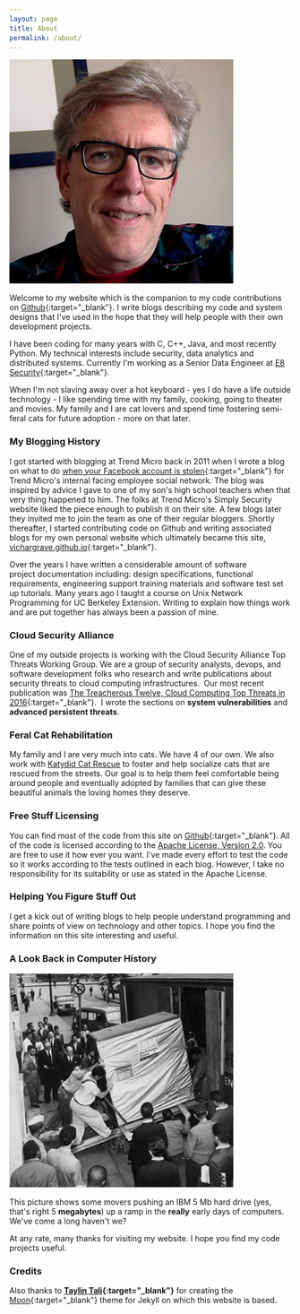 ```yaml
---
layout: page
title: About
permalink: /about/
---
```


![](/assets/img/vic.png)

Welcome to my website which is the companion to my code contributions on [Github](https://github.com/vichargrave){:target="_blank"}. I write blogs describing my code and system designs that I've used in the hope that they will help people with their own development projects.

I have been coding for many years with C, C++, Java, and most recently Python. My technical interests include security, data analytics and distributed systems. Currently I'm working as a Senior Data Engineer at [E8 Security](https://e8security.com){:target="_blank"}.

When I'm not slaving away over a hot keyboard - yes I do have a life outside technology - I like spending time with my family, cooking, going to theater and movies. My family and I are cat lovers and spend time fostering semi-feral cats for future adoption - more on that later.

### My Blogging History

I got started with blogging at Trend Micro back in 2011 when I wrote a blog on what to do [when your Facebook account is stolen](http://fearlessweb.trendmicro.com/2011/smart-surfing/what-to-do-when-your-facebook-account-is-stolen){:target="_blank"} for Trend Micro's internal facing employee social network. The blog was inspired by advice I gave to one of my son's high school teachers when that very thing happened to him. The folks at Trend Micro's Simply Security website liked the piece enough to publish it on their site. A few blogs later they invited me to join the team as one of their regular bloggers. Shortly thereafter, I started contributing code on Github and writing associated blogs for my own personal website which ultimately became this site, [vichargrave.github.io](https://vichargrave.github.io){:target="_blank"}.

Over the years I have written a considerable amount of software project documentation including: design specifications, functional requirements, engineering support training materials and software test set up tutorials. Many years ago I taught a course on Unix Network Programming for UC Berkeley Extension. Writing to explain how things work and are put together has always been a passion of mine.

### Cloud Security Alliance

One of my outside projects is working with the Cloud Security Alliance Top Threats Working Group. We are a group of security analysts, devops, and software development folks who research and write publications about security threats to cloud computing infrastructures.  Our most recent publication was [The Treacherous Twelve, Cloud Computing Top Threats in 2016](https://downloads.cloudsecurityalliance.org/assets/research/top-threats/Treacherous-12_Cloud-Computing_Top-Threats.pdf){:target="_blank"}.  I wrote the sections on **system vulnerabilities** and **advanced persistent threats**.

### Feral Cat Rehabilitation

My family and I are very much into cats. We have 4 of our own. We also work with <a href="http://www.petfinder.com/shelters/CA1681.html" target="_blank">Katydid Cat Rescue</a> to foster and help socialize cats that are rescued from the streets. Our goal is to help them feel comfortable being around people and eventually adopted by families that can give these beautiful animals the loving homes they deserve.

### Free Stuff Licensing

You can find most of the code from this site on [Github](https://github.com/vichargrave?tab=repositories){:target="_blank"}. All of the code is licensed according to the <a title="Apache License Version 2.0" href="http://www.apache.org/licenses/LICENSE-2.0.html" target="_blank">Apache License, Version 2.0</a>. You are free to use it how ever you want. I've made every effort to test the code so it works according to the tests outlined in each blog. However, I take no responsibility for its suitability or use as stated in the Apache License.

### Helping You Figure Stuff Out

I get a kick out of writing blogs to help people understand programming and share points of view on technology and other topics. I hope you find the information on this site interesting and useful.

### A Look Back in Computer History

![](/assets/img/5mb_hard_drive_1956.png)

This picture shows some movers pushing an IBM 5 Mb hard drive (yes, that's right 5 **megabytes**) up a ramp in the **really** early days of computers. We've come a long haven't we?

At any rate, many thanks for visiting my website. I hope you find my code projects useful.

### Credits

Also thanks to **[Taylin Tali](https://github.com/TaylanTatli){:target="_blank"}** for creating the [Moon](https://github.com/TaylanTatli/Moon){:target="_blank"} theme for Jekyll on which this website is based.

